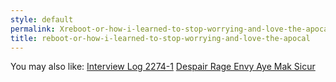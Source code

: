 ```yaml
---
style: default
permalink: Xreboot-or-how-i-learned-to-stop-worrying-and-love-the-apocal
title: reboot-or-how-i-learned-to-stop-worrying-and-love-the-apocal
---
```

You may also like:
[Interview Log 2274-1](http://scp-wiki.net/2274-interview-1)
[Despair Rage Envy Aye Mak Sicur](http://scp-wiki.net/dreams)